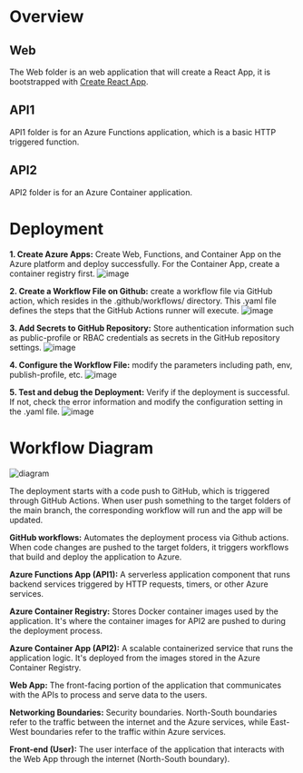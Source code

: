 # Overview

## Web
The Web folder is an web application that will create a React App, it is bootstrapped with [Create React App](https://github.com/facebook/create-react-app).

## API1
API1 folder is for an Azure Functions application, which is a basic HTTP triggered function.

## API2
API2 folder is for an Azure Container application.

# Deployment
**1. Create Azure Apps:** Create Web, Functions, and Container App on the Azure platform and deploy successfully. For the Container App, create a container registry first.
![image](https://github.com/spark-classes/assignment-1-Maolin-Wei/assets/144057115/5867fd43-9b63-4ea1-a5eb-bde207de053e)

**2. Create a Workflow File on Github:** create a workflow file via GitHub action, which resides in the .github/workflows/ directory. This .yaml file defines the steps that the GitHub Actions runner will execute.
![image](https://github.com/spark-classes/assignment-1-Maolin-Wei/assets/144057115/18281874-7d98-4f7e-80fa-7b068c34d62c)

**3. Add Secrets to GitHub Repository:** Store authentication information such as public-profile or RBAC credentials as secrets in the GitHub repository settings. 
![image](https://github.com/spark-classes/assignment-1-Maolin-Wei/assets/144057115/e4a1d481-9ed0-45ad-afd0-c61ca71b8dbc)

**4. Configure the Workflow File:** modify the parameters including path, env, publish-profile, etc.
![image](https://github.com/spark-classes/assignment-1-Maolin-Wei/assets/144057115/5d846030-fea1-42e2-bda5-43fb4386491f)

**5. Test and debug the Deployment:** Verify if the deployment is successful. If not, check the error information and modify the configuration setting in the .yaml file.
![image](https://github.com/spark-classes/assignment-1-Maolin-Wei/assets/144057115/33d861e2-a01c-4e26-a0ac-cf687b37224a)

# Workflow Diagram
![diagram](https://github.com/spark-classes/assignment-1-Maolin-Wei/assets/144057115/35d67af6-0cb0-4dc0-a879-1ae53c6c9087)

The deployment starts with a code push to GitHub, which is triggered through GitHub Actions. When user push something to the target folders of the main branch, the corresponding workflow will run and the app will be updated.

**GitHub workflows:** Automates the deployment process via Github actions. When code changes are pushed to the target folders, it triggers workflows that build and deploy the application to Azure.

**Azure Functions App (API1):** A serverless application component that runs backend services triggered by HTTP requests, timers, or other Azure services.

**Azure Container Registry:** Stores Docker container images used by the application. It's where the container images for API2 are pushed to during the deployment process.

**Azure Container App (API2):** A scalable containerized service that runs the application logic. It's deployed from the images stored in the Azure Container Registry.

**Web App:** The front-facing portion of the application that communicates with the APIs to process and serve data to the users.

**Networking Boundaries:** Security boundaries. North-South boundaries refer to the traffic between the internet and the Azure services, while East-West boundaries refer to the traffic within Azure services.

**Front-end (User):** The user interface of the application that interacts with the Web App through the internet (North-South boundary).
